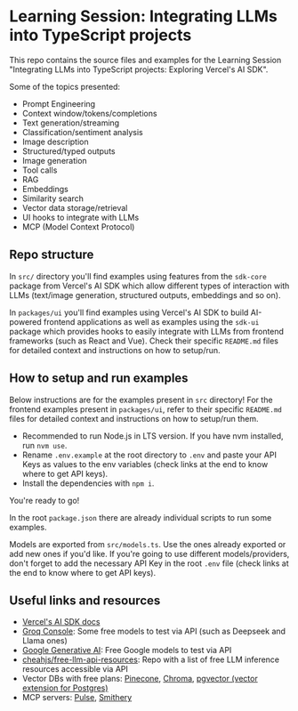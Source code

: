 # Learning Session: Integrating LLMs into TypeScript projects

This repo contains the source files and examples for the Learning Session "Integrating LLMs into TypeScript projects: Exploring Vercel's AI SDK".

Some of the topics presented:

- Prompt Engineering
- Context window/tokens/completions
- Text generation/streaming
- Classification/sentiment analysis
- Image description
- Structured/typed outputs
- Image generation
- Tool calls
- RAG
- Embeddings
- Similarity search
- Vector data storage/retrieval
- UI hooks to integrate with LLMs
- MCP (Model Context Protocol)

## Repo structure

In `src/` directory you'll find examples using features from the `sdk-core` package from Vercel's AI SDK which allow different types of interaction with LLMs (text/image generation, structured outputs, embeddings and so on).

In `packages/ui` you'll find examples using Vercel's AI SDK to build AI-powered frontend applications as well as examples using the `sdk-ui` package which provides hooks to easily integrate with LLMs from frontend frameworks (such as React and Vue). Check their specific `README.md` files for detailed context and instructions on how to setup/run.

## How to setup and run examples

Below instructions are for the examples present in `src` directory! For the frontend examples present in `packages/ui`, refer to their specific `README.md` files for detailed context and instructions on how to setup/run them.

- Recommended to run Node.js in LTS version. If you have nvm installed, run `nvm use`.
- Rename `.env.example` at the root directory to `.env` and paste your API Keys as values to the env variables (check links at the end to know where to get API keys).
- Install the dependencies with `npm i`.

You're ready to go!

In the root `package.json` there are already individual scripts to run some examples.

Models are exported from `src/models.ts`. Use the ones already exported or add new ones if you'd like. If you're going to use different models/providers, don't forget to add the necessary API Key in the root `.env` file (check links at the end to know where to get API keys).

## Useful links and resources

- [Vercel's AI SDK docs](https://sdk.vercel.ai/docs/introduction)
- [Groq Console](https://console.groq.com/): Some free models to test via API (such as Deepseek and Llama ones)
- [Google Generative AI](https://ai.google.dev/gemini-api/docs/quickstart): Free Google models to test via API
- [cheahjs/free-llm-api-resources](https://github.com/cheahjs/free-llm-api-resources): Repo with a list of free LLM inference resources accessible via API
- Vector DBs with free plans: [Pinecone](https://www.pinecone.io/), [Chroma](https://docs.trychroma.com/docs/overview/introduction), [pgvector (vector extension for Postgres)](https://github.com/pgvector/pgvector)
- MCP servers: [Pulse](https://www.pulsemcp.com/servers), [Smithery](https://smithery.ai/)
